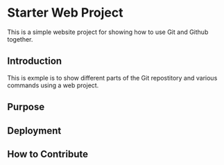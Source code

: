 # Starter Web Project

This is a simple website project for showing how to use Git and Github together.

## Introduction

This is exmple is to show different parts of the Git repostitory and various commands using a web project.

## Purpose

## Deployment

## How to Contribute
